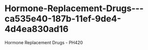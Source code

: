 # Hormone-Replacement-Drugs---ca535e40-187b-11ef-9de4-4d4ea830ad16
Hormone Replacement Drugs - PH420
